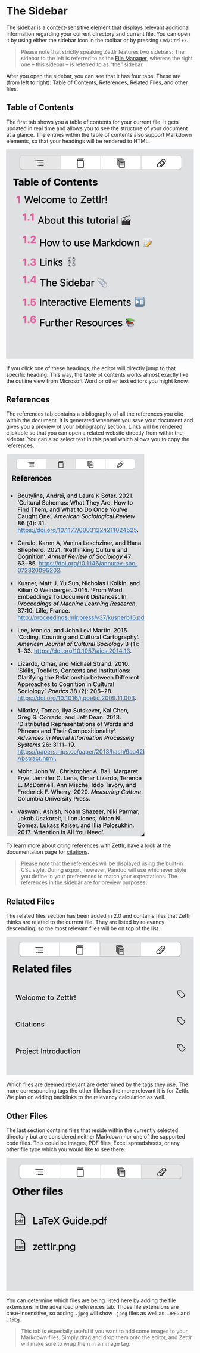 # The Sidebar

The sidebar is a context-sensitive element that displays relevant additional information regarding your current directory and current file. You can open it by using either the sidebar icon in the toolbar or by pressing `Cmd/Ctrl+?`.

> Please note that strictly speaking Zettlr features two sidebars: The sidebar to the left is referred to as the [File Manager](file-manager.md), whereas the right one – this sidebar – is referred to as "the" sidebar.

After you open the sidebar, you can see that it has four tabs. These are (from left to right): Table of Contents, References, Related Files, and other files.

## Table of Contents

The first tab shows you a table of contents for your current file. It gets updated in real time and allows you to see the structure of your document at a glance. The entries within the table of contents also support Markdown elements, so that your headings will be rendered to HTML.

![The sidebar with the first tab open, the Table of Contents](../img/sidebar_toc.png)

If you click one of these headings, the editor will directly jump to that specific heading. This way, the table of contents works almost exactly like the outline view from Microsoft Word or other text editors you might know.

## References

The references tab contains a bibliography of all the references you cite within the document. It is generated whenever you save your document and gives you a preview of your bibliography section. Links will be rendered clickable so that you can open a related website directly from within the sidebar. You can also select text in this panel which allows you to copy the references.

![The sidebar with the second tab open, the references section](../img/sidebar_references.png)

To learn more about citing references with Zettlr, have a look at the documentation page for [citations](../academic/citations.md).

> Please note that the references will be displayed using the built-in CSL style. During export, however, Pandoc will use whichever style you define in your preferences to match your expectations. The references in the sidebar are for preview purposes.

## Related Files

The related files section has been added in 2.0 and contains files that Zettlr thinks are related to the current file. They are listed by relevancy descending, so the most relevant files will be on top of the list.

![The sidebar with the third tab open, the related files](../img/sidebar_related_files.png)

Which files are deemed relevant are determined by the tags they use. The more corresponding tags the other file has the more relevant it is for Zettlr. We plan on adding backlinks to the relevancy calculation as well. <!-- TODO: Fix this part as soon as it's implemented! -->

## Other Files

The last section contains files that reside within the currently selected directory but are considered neither Markdown nor one of the supported code files. This could be images, PDF files, Excel spreadsheets, or any other file type which you would like to see there.

![The sidebar with the fourth tab open, other files](../img/sidebar_other_files.png)

You can determine which files are being listed here by adding the file extensions in the advanced preferences tab. Those file extensions are case-insensitive, so adding `.jpeg` will show `.jpeg` files as well as `.JPEG` and `.JpEg`.

> This tab is especially useful if you want to add some images to your Markdown files. Simply drag and drop them onto the editor, and Zettlr will make sure to wrap them in an image tag.
